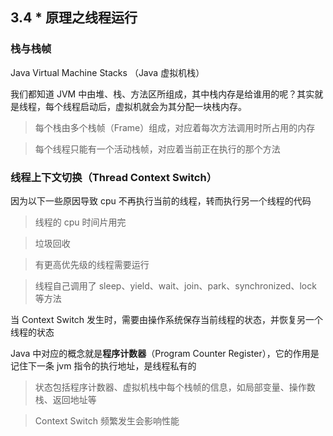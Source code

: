 ## 3.4 * 原理之线程运行

### 栈与栈帧

Java Virtual Machine Stacks （Java 虚拟机栈）

我们都知道 JVM 中由堆、栈、方法区所组成，其中栈内存是给谁用的呢？其实就是线程，每个线程启动后，虚拟机就会为其分配一块栈内存。

>每个栈由多个栈帧（Frame）组成，对应着每次方法调用时所占用的内存

>每个线程只能有一个活动栈帧，对应着当前正在执行的那个方法

### 线程上下文切换（Thread Context Switch）

因为以下一些原因导致 cpu 不再执行当前的线程，转而执行另一个线程的代码

>线程的 cpu 时间片用完

>垃圾回收

>有更高优先级的线程需要运行

>线程自己调用了 sleep、yield、wait、join、park、synchronized、lock 等方法

当 Context Switch 发生时，需要由操作系统保存当前线程的状态，并恢复另一个线程的状态

Java 中对应的概念就是**程序计数器**（Program Counter Register），它的作用是记住下一条 jvm 指令的执行地址，是线程私有的

>状态包括程序计数器、虚拟机栈中每个栈帧的信息，如局部变量、操作数栈、返回地址等

>Context Switch 频繁发生会影响性能

